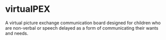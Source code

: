 # virtualPEX
A virtual picture exchange communication board designed for children who are non-verbal or speech delayed as a form of communicating their wants and needs.
